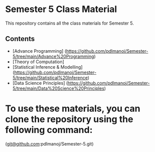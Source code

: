 # Semester 5 Class Material

This repository contains all the class materials for Semester 5. 

## Contents

- [Advance Programming] (https://github.com/pdlmanoj/Semester-5/tree/main/Advance%20Programming)
- [Theory of Computation]
- [Statistical Inference & Modelling] (https://github.com/pdlmanoj/Semester-5/tree/main/Statistical%20Inference)
- [Data Science Principles] (https://github.com/pdlmanoj/Semester-5/tree/main/Data%20Science%20Principles)

  
# To use these materials, you can clone the repository using the following command:
(git@github.com:pdlmanoj/Semester-5.git)
